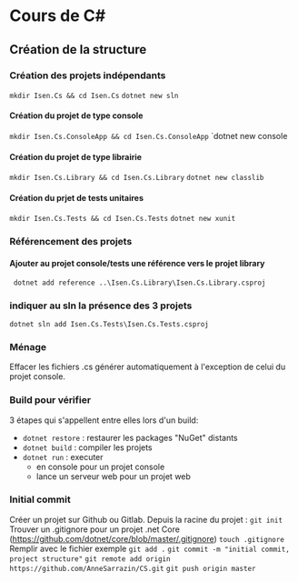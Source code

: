 # Cours de C#

## Création de la structure  
### Création des projets indépendants  
`mkdir Isen.Cs && cd Isen.Cs`
`dotnet new sln`

#### Création du projet de type console
`mkdir Isen.Cs.ConsoleApp && cd Isen.Cs.ConsoleApp`
`dotnet new console

#### Création du projet de type librairie
`mkdir Isen.Cs.Library && cd Isen.Cs.Library`
`dotnet new classlib`

#### Création du prjet de tests unitaires
`mkdir Isen.Cs.Tests && cd Isen.Cs.Tests`
`dotnet new xunit`

### Référencement des projets
#### Ajouter au projet console/tests une référence vers le projet library 
` dotnet add reference ..\Isen.Cs.Library\Isen.Cs.Library.csproj`

### indiquer au sln la présence des 3 projets
`dotnet sln add Isen.Cs.Tests\Isen.Cs.Tests.csproj`

### Ménage
Effacer les fichiers .cs générer automatiquement à l'exception de celui du projet console.

### Build pour vérifier
3 étapes qui s'appellent entre elles lors d'un build:
 - `dotnet restore` : restaurer les packages "NuGet" distants
 - `dotnet build` : compiler les projets
 - `dotnet run` : executer
    * en console pour un projet console
    * lance un serveur web pour un projet web

### Initial commit
Créer un projet sur Github ou Gitlab.
Depuis la racine du projet :
`git init`
Trouver un .gitignore pour un projet .net Core (https://github.com/dotnet/core/blob/master/.gitignore)
`touch .gitignore`
Remplir avec le fichier exemple
`git add .`
`git commit -m "initial commit, project structure"`
`git remote add origin https://github.com/AnneSarrazin/CS.git`
`git push origin master`